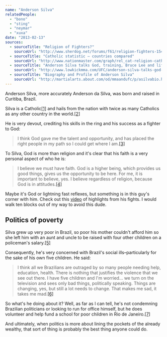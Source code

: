 ```yaml
---
name: "Anderson Silva"
relatedPeople:
  - "bono"
  - "sting"
  - "neymar"
  - "xuxa"
date: "2013-02-13"
sources:
  - sourceTitle: "Religion of Fighters?"
    sourceUrl: "http://www.sherdog.net/forums/f61/religion-fighters-1548043/"
  - sourceTitle: "Catholic statistic – countries compared"
    sourceUrl: "http://www.nationmaster.com/graph/rel_cat-religion-catholics"
  - sourceTitle: "Anderson Silva talks God, training, Bruce Lee and life after fighting"
    sourceUrl: "http://www.lowkickmma.com/UFC/anderson-silva-talks-god-training-bruce-lee-and-life-after-fighting-17132"
  - sourceTitle: "Biography and Profile of Anderson Silva"
    sourceUrl: "http://martialarts.about.com/od/mmaandufc/p/asilvabio.htm"
---
```


Anderson Silva, more accurately Anderson da Silva, was born and raised in Curitiba, Brazil.

Silva is a Catholic<a class="source-citation" href="#http://www.sherdog.net/forums/f61/religion-fighters-1548043/" title="Religion of Fighters?">[1]</a> and hails from the nation with twice as many Catholics as any other country in the world.<a class="source-citation" href="#http://www.nationmaster.com/graph/rel_cat-religion-catholics" title="Catholic statistic – countries compared">[2]</a>

He is very devout, crediting his skills in the ring and his success as a fighter to God:

>I think God gave me the talent and opportunity, and has placed the right people in my path so I could get where I am.<a class="source-citation" href="#http://www.lowkickmma.com/UFC/anderson-silva-talks-god-training-bruce-lee-and-life-after-fighting-17132" title="Anderson Silva talks God, training, Bruce Lee and life after fighting">[3]</a>

To Silva, God is more than religion and it's clear that his faith is a very personal aspect of who he is:

>I believe we must have faith. God is a higher being, which provides us good things, gives us the opportunity to be here. For me, it is important to believe, yes. I believe regardless of religion, because God is in attitudes.<a class="source-citation" href="#http://www.lowkickmma.com/UFC/anderson-silva-talks-god-training-bruce-lee-and-life-after-fighting-17132" title="Anderson Silva talks God, training, Bruce Lee and life after fighting">[4]</a>

Maybe it's God or lightning fast reflexes, but something is in this guy's corner with him. Check out this [video](https://www.youtube.com/watch?v=3SLwCRYLzZU) of highlights from his fights. I would walk ten blocks out of my way to avoid this dude.


## Politics of poverty

Silva grew up very poor in Brazil, so poor his mother couldn't afford him so she left him with an aunt and uncle to be raised with four other children on a policeman's salary.<a class="source-citation" href="#http://martialarts.about.com/od/mmaandufc/p/asilvabio.htm" title="Biography and Profile of Anderson Silva">[5]</a>

Consequently, he's very concerned with Brazil's social ills–particularly for the sake of his own five children. He said:

>I think all we Brazilians are outraged by so many people needing help, education, health. There is nothing that justifies the violence that we see out there. I have five children and I'm worried… we turn on the television and sees only bad things, politically speaking. Things are changing, yes, but still a lot needs to change. That makes me sad, it takes me mad.<a class="source-citation" href="#http://www.lowkickmma.com/UFC/anderson-silva-talks-god-training-bruce-lee-and-life-after-fighting-17132" title="Anderson Silva talks God, training, Bruce Lee and life after fighting">[6]</a>

So what's he doing about it? Well, as far as I can tell, he's not condemning Brazilian politicians or looking to run for office himself, but he does volunteer and help fund a school for poor children in Rio de Janeiro.<a class="source-citation" href="#http://www.lowkickmma.com/UFC/anderson-silva-talks-god-training-bruce-lee-and-life-after-fighting-17132" title="Anderson Silva talks God, training, Bruce Lee and life after fighting">[7]</a>

And ultimately, when politics is more about lining the pockets of the already wealthy, that sort of thing is probably the best thing anyone could do.